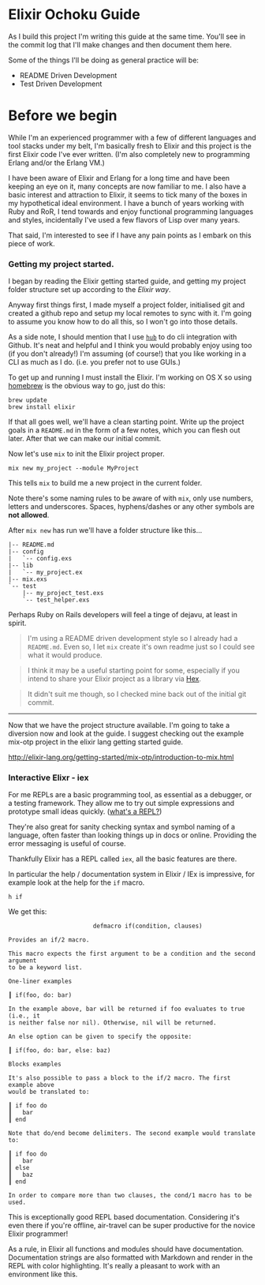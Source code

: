 # Elixir Ochoku Guide

As I build this project I'm writing this guide at the same time.  You'll see in the commit log that I'll make changes and then document them here.

Some of the things I'll be doing as general practice will be:

- README Driven Development
- Test Driven Development

# Before we begin

While I'm an experienced programmer with a few of different languages
and tool stacks under my belt, I'm basically fresh to Elixir and this
project is the first Elixir code I've ever written. (I'm also
completely new to programming Erlang and/or the Erlang VM.)

I have been aware of Elixir and Erlang for a long time and have been
keeping an eye on it, many concepts are now familiar to me.  I also
have a basic interest and attraction to Elixir, it seems to tick many
of the boxes in my hypothetical ideal environment.  I have a bunch of
years working with Ruby and RoR, I tend towards and enjoy functional
programming languages and styles, incidentally I've used a few flavors
of Lisp over many years.

That said, I'm interested to see if I have any pain points as I embark
on this piece of work.

### Getting my project started.

I began by reading the Elixir getting started
guide, and getting my project folder structure set up according to the
_Elixir way_.


Anyway first things first, I made myself a project folder, initialised
git and created a github repo and setup my local remotes to sync with
it.  I'm going to assume you know how to do all this, so I won't go
into those details.

As a side note, I should mention that I use
[`hub`](https://github.com/github/hub) to do cli integration with
Github. It's neat and helpful and I think you would probably enjoy
using too (if you don't already!)  I'm assuming (of course!) that you
like working in a CLI as much as I do. (i.e. you prefer not to use
GUIs.)

To get up and running I must install the Elixir.  I'm working on OS X
so using [homebrew](http://brew.sh) is the obvious way to go, just do
this:

```
brew update
brew install elixir
```

If that all goes well, we'll have a clean starting point. Write up the
project goals in a `README.md` in the form of a few notes, which you
can flesh out later. After that we can make our initial commit.

Now let's use `mix` to init the Elixir project proper.

```
mix new my_project --module MyProject
```

This tells `mix` to build me a new project in the current folder.

Note there's some naming rules to be aware of with `mix`, only use
numbers, letters and underscores. Spaces, hyphens/dashes or any other symbols are **not allowed**.

After `mix new` has run we'll have a folder structure like this...

```
|-- README.md
|-- config
|   `-- config.exs
|-- lib
|   `-- my_project.ex
|-- mix.exs
`-- test
    |-- my_project_test.exs
    `-- test_helper.exs
```

Perhaps Ruby on Rails developers will feel a tinge of dejavu, at least
in spirit.

> I'm using a README driven development style so I already had a
`README.md`.  Even so, I let `mix` create it's own readme just so
I could see what it would produce.

> I think it may be a useful starting point for some, especially if
you intend to share your Elixir project as a library via
[Hex][hex].

> It didn't suit me though, so I checked mine back out of the initial
git commit.

- - -

Now that we have the project structure available. I'm going to take a
diversion now and look at the guide.  I suggest checking out the
example mix-otp project in the elixir lang getting started guide.

http://elixir-lang.org/getting-started/mix-otp/introduction-to-mix.html

### Interactive Elixr - iex

For me REPLs are a basic programming tool, as essential as a debugger,
or a testing framework.  They allow me to try out simple expressions
and prototype small ideas quickly. ([what's a REPL?][what-is-a-repl])

They're also great for sanity checking syntax and symbol naming of a
language, often faster than looking things up in docs or online.
Providing the error messaging is useful of course.

Thankfully Elixir has a REPL called `iex`, all the basic features are
there.

In particular the help / documentation system in Elixir / IEx is
impressive, for example look at the help for the `if` macro.

```
h if
```

We get this:

```
                        defmacro if(condition, clauses)

Provides an if/2 macro.

This macro expects the first argument to be a condition and the second argument
to be a keyword list.

One-liner examples

┃ if(foo, do: bar)

In the example above, bar will be returned if foo evaluates to true (i.e., it
is neither false nor nil). Otherwise, nil will be returned.

An else option can be given to specify the opposite:

┃ if(foo, do: bar, else: baz)

Blocks examples

It's also possible to pass a block to the if/2 macro. The first example above
would be translated to:

┃ if foo do
┃   bar
┃ end

Note that do/end become delimiters. The second example would translate to:

┃ if foo do
┃   bar
┃ else
┃   baz
┃ end

In order to compare more than two clauses, the cond/1 macro has to be used.

```

This is exceptionally good REPL based documentation. Considering it's
even there if you're offline, air-travel can be super productive for
the novice Elixir programmer!

As a rule, in Elixir all functions and modules should have
documentation.  Documentation strings are also formatted with Markdown
and render in the REPL with color highlighting.  It's really a
pleasant to work with an environment like this.

[what-is-a-repl]: https://en.wikipedia.org/wiki/Read%E2%80%93eval%E2%80%93print_loop
[hex]: https://hex.pm
